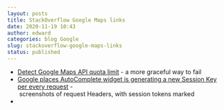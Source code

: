 ```yaml
---
layout: posts
title: StackOverflow Google Maps links
date: 2020-11-19 10:43
author: edward
categories: blog Google
slug: stackoverflow-google-maps-links
status: published
---
```




-   [Detect Google Maps API quota limit](https://stackoverflow.com/questions/24430147/detect-google-maps-api-quota-limit) - a more graceful way to fail
-   [Google places AutoComplete widget is generating a new Session Key per every request](https://stackoverflow.com/questions/51728344/google-places-autocomplete-widget-is-generating-a-new-session-key-per-every-requ) - screenshots of request Headers, with session tokens marked
-   


